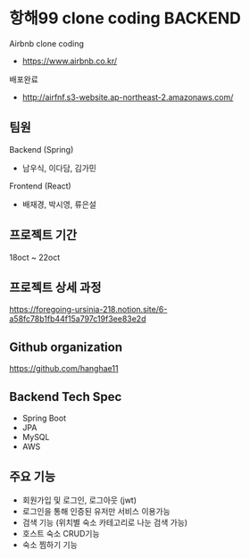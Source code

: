 # 항해99 clone coding BACKEND

Airbnb clone coding

- https://www.airbnb.co.kr/

배포완료

- http://airfnf.s3-website.ap-northeast-2.amazonaws.com/

## 팀원

Backend (Spring)

- 남우식, 이다담, 김가민

Frontend (React)

- 배재경, 박시영, 류은설

## 프로젝트 기간

18oct ~ 22oct

## 프로젝트 상세 과정

https://foregoing-ursinia-218.notion.site/6-a58fc78b1fb44f15a797c19f3ee83e2d

## Github organization

https://github.com/hanghae11

## Backend Tech Spec

- Spring Boot
- JPA
- MySQL
- AWS

## 주요 기능

- 회원가입 및 로그인, 로그아웃 (jwt)
- 로그인을 통해 인증된 유저만 서비스 이용가능
- 검색 기능 (위치별 숙소 카테고리로 나눈 검색 가능)
- 호스트 숙소 CRUD기능
- 숙소 찜하기 기능
